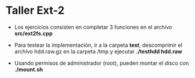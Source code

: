 # Taller Ext-2

* Los ejercicios consisten en completar 3 funciones en el archivo **src/ext2fs.cpp**

* Para testear la implementación, ir a la carpeta **test**, descomprimir el archivo hdd.raw.gz en la carpeta /tmp y ejecutar **./testhdd hdd.raw**

* Usando permisos de administrador (root), pueden montar el disco con **./mount.sh**
